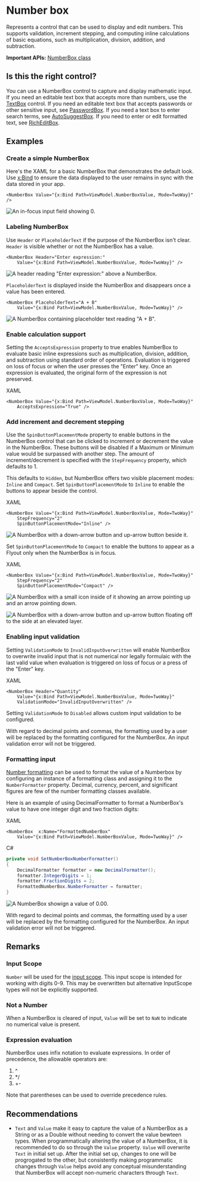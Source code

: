 # Number box

Represents a control that can be used to display and edit numbers. This supports validation, increment stepping, and computing inline calculations of basic equations, such as multiplication, division, addition, and subtraction.


**Important APIs:** [NumberBox class](https://docs.microsoft.com/uwp/api/microsoft.ui.xaml.controls.NumberBox)

## Is this the right control? 

You can use a NumberBox control to capture and display mathematic input. If you need an editable text box that accepts more than numbers, use the [TextBox](https://docs.microsoft.com/uwp/api/Windows.UI.Xaml.Controls.TextBox) control. If you need an editable text box that accepts passwords or other sensitive input, see [PasswordBox](https://docs.microsoft.com/uwp/api/windows.ui.xaml.controls.passwordbox). If you need a text box to enter search terms, see [AutoSuggestBox](https://docs.microsoft.com/uwp/api/windows.ui.xaml.controls.autosuggestbox). If you need to enter or edit formatted text, see [RichEditBox](https://docs.microsoft.com/uwp/api/windows.ui.xaml.controls.richeditbox).

## Examples

### Create a simple NumberBox

Here's the XAML for a basic NumberBox that demonstrates the default look. Use [x:Bind](https://docs.microsoft.com/en-us/windows/uwp/xaml-platform/x-bind-markup-extension#property-path) to ensure the data displayed to the user remains in sync with the data stored in your app. 


```XAML
<NumberBox Value="{x:Bind Path=ViewModel.NumberBoxValue, Mode=TwoWay}" />
```
![An in-focus input field showing 0.](images/numberbox-basic.PNG)

### Labeling NumberBox

Use `Header` or `PlaceholderText` if the purpose of the NumberBox isn't clear. `Header` is visible whether or not the NumberBox has a value. 

```XAML
<NumberBox Header="Enter expression:"
    Value="{x:Bind Path=ViewModel.NumberBoxValue, Mode=TwoWay}" />
```

![A header reading "Enter expression:" above a NumberBox.](images/numberbox-header.PNG)

`PlaceholderText` is displayed inside the NumberBox and disappears once a value has been entered.

```XAML
<NumberBox PlaceholderText="A + B"
    Value="{x:Bind Path=ViewModel.NumberBoxValue, Mode=TwoWay}" />
```

![A NumberBox containing placeholder text reading "A + B".](images/numberbox-placeholder-text.PNG)

### Enable calculation support

Setting the `AcceptsExpression` property to true enables NumberBox to evaluate basic inline expressions such as multiplication, division, addition, and subtraction using standard order of operations. Evaluation is triggered on loss of focus or when the user presses the "Enter" key. Once an expression is evaluated, the original form of the expression is not preserved.

XAML
```XAML
<NumberBox Value="{x:Bind Path=ViewModel.NumberBoxValue, Mode=TwoWay}"
    AcceptsExpression="True" />
```

### Add increment and decrement stepping

Use the `SpinButtonPlacementMode` property to enable buttons in the NumberBox control that can be clicked to increment or decrement the value in the NumberBox. These buttons will be disabled if a Maximum or Minimum value would be surpassed with another step. The amount of increment/decrement is specified with the `StepFrequency` property, which defaults to 1.

This defaults to `Hidden`, but NumberBox offers two visible placement modes: `Inline` and `Compact`. Set `SpinButtonPlacementMode` to `Inline` to enable the buttons to appear beside the control. 

XAML
```XAML
<NumberBox Value="{x:Bind Path=ViewModel.NumberBoxValue, Mode=TwoWay}"
    StepFrequency="2"
    SpinButtonPlacementMode="Inline" />
```

![A NumberBox with a down-arrow button and up-arrow button beside it.](images/numberbox-spinbutton-inline.PNG)

Set `SpinButtonPlacementMode` to `Compact` to enable the buttons to appear as a Flyout only when the NumberBox is in focus.  

XAML
```XAML
<NumberBox Value="{x:Bind Path=ViewModel.NumberBoxValue, Mode=TwoWay}"
    StepFrequency="2"
    SpinButtonPlacementMode="Compact" />
```

![A NumberBox with a small icon inside of it showing an arrow pointing up and an arrow pointing down.](images/numberbox-spinbutton-compact-non-visible.PNG)

![A NumberBox with a down-arrow button and up-arrow button floating off to the side at an elevated layer.](images/numberbox-spinbutton-compact-visible.PNG)

### Enabling input validation

Setting `ValidationMode` to `InvalidInputOverwritten` will enable NumberBox to overwrite invalid input that is not numerical nor legally formulaic with the last valid value when evaluation is triggered on loss of focus or a press of the "Enter" key.

XAML
```XAML
<NumberBox Header="Quantity"
    Value="{x:Bind Path=ViewModel.NumberBoxValue, Mode=TwoWay}"
    ValidationMode="InvalidInputOverwritten" />
```

Setting `ValidationMode` to `Disabled` allows custom input validation to be configured.  

With regard to decimal points and commas, the formatting used by a user will be replaced by the formatting configured for the NumberBox. An input validation error will not be triggered. 

### Formatting input 

[Number formatting](https://docs.microsoft.com/en-us/uwp/api/windows.globalization.numberformatting) can be used to format the value of a Numberbox by configuring an instance of a formatting class and assigning it to the `NumberFormatter` property. Decimal, currency, percent, and significant figures are few of the number formatting classes available. 

Here is an example of using DecimalFormatter to format a NumberBox's value to have one integer digit and two fraction digits:  

XAML
```XAML
<NumberBox  x:Name="FormattedNumberBox"
    Value="{x:Bind Path=ViewModel.NumberBoxValue, Mode=TwoWay}" />
```

C#
```C#
private void SetNumberBoxNumberFormatter()
{
    DecimalFormatter formatter = new DecimalFormatter();
    formatter.IntegerDigits = 1;
    formatter.FractionDigits = 2;
    FormattedNumberBox.NumberFormatter = formatter;
}
```

![A NumberBox showign a value of 0.00.](images/numberbox-formatted.PNG)

With regard to decimal points and commas, the formatting used by a user will be replaced by the formatting configured for the NumberBox. An input validation error will not be triggered. 

## Remarks

### Input Scope

`Number` will be used for the [input scope](https://docs.microsoft.com/en-us/uwp/api/Windows.UI.Xaml.Input.InputScopeNameValue). This input scope is intended for working with digits 0-9. This may be overwritten but alternative InputScope types will not be explicitly supported. 

### Not a Number

When a NumberBox is cleared of input, `Value` will be set to `NaN` to indicate no numerical value is present. 

### Expression evaluation 

NumberBox uses infix notation to evaluate expressions. In order of precedence, the allowable operators are:

1. ^
2. */
3. +-

Note that parentheses can be used to override precedence rules. 

## Recommendations

* `Text` and `Value` make it easy to capture the value of a NumberBox as a String or as a Double without needing to convert the value bewteen types. When programmatically altering the value of a NumberBox, it is recommended to do so through the `Value` property. `Value` will overwrite `Text` in initial set up. After the initial set up, changes to one will be progrogated to the other, but consistently making programmatic changes through `Value` helps avoid any conceptual misunderstanding that NumberBox will accept non-numeric characters through `Text`.  
